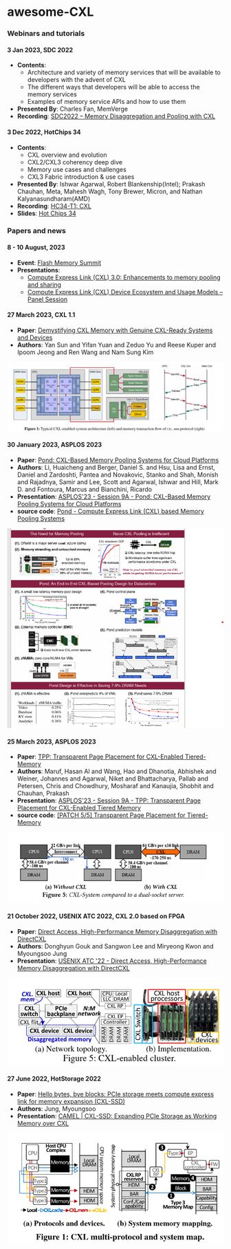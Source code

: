 # awesome-CXL

### Webinars and tutorials

#### 3 Jan 2023, **SDC 2022**

- **Contents**:
  - Architecture and variety of memory services that will be available to developers with the advent of CXL
  - The different ways that developers will be able to access the memory services
  - Examples of memory service APIs and how to use them
- **Presented By**: Charles Fan, MemVerge
- **Recording**: [SDC2022 – Memory Disaggregation and Pooling with CXL](https://youtu.be/guefZgKQPM8)

#### 3 Dec 2022, **HotChips 34**

- **Contents**:
  - CXL overview and evolution
  - CXL2/CXL3 coherency deep dive
  - Memory use cases and challenges
  - CXL3 Fabric introduction & use cases
- **Presented By**: Ishwar Agarwal, Robert Blankenship(Intel); Prakash Chauhan, Meta, Mahesh Wagh, Tony Brewer, Micron, and Nathan Kalyanasundharam(AMD)
- **Recording**: [HC34-T1: CXL](https://youtu.be/pHuHUeSmGGk)
- **Slides**: [Hot Chips 34](https://hc34.hotchips.org/)

### Papers and news

#### 8 - 10 August, 2023

- **Event**: [Flash Memory Summit](https://flashmemorysummit.com/)
- **Presentations**:
  - [Compute Express Link (CXL) 3.0: Enhancements to memory pooling and sharing​ ](https://www.flashmemorysummit.com/English/Conference/Program_at_a_Glance_Tue.html#SARC-101-1)
  - [Compute Express Link (CXL) Device Ecosystem and Usage Models – Panel Session](https://www.flashmemorysummit.com/English/Conference/Program_at_a_Glance_Thu.html#SARC-304-2)

#### 27 March 2023, **CXL 1.1**

- **Paper**: [Demystifying CXL Memory with Genuine CXL-Ready Systems and Devices](https://arxiv.org/pdf/2303.15375)
- **Authors**: Yan Sun and Yifan Yuan and Zeduo Yu and Reese Kuper and Ipoom Jeong and Ren Wang and Nam Sung Kim

![](images/demystify.png)

#### 30 January 2023, **ASPLOS 2023**

- **Paper**: [Pond: CXL-Based Memory Pooling Systems for Cloud Platforms](https://doi.org/10.1145/3575693.3578835)
- **Authors**: Li, Huaicheng and Berger, Daniel S. and Hsu, Lisa and Ernst, Daniel and Zardoshti, Pantea and Novakovic, Stanko and Shah, Monish and Rajadnya, Samir and Lee, Scott and Agarwal, Ishwar and Hill, Mark D. and Fontoura, Marcus and Bianchini, Ricardo
- **Presentation**: [ASPLOS'23 - Session 9A - Pond: CXL-Based Memory Pooling Systems for Cloud Platforms](https://www.youtube.com/watch?v=dJnvw5KJCCY)
- **source code**: [Pond - Compute Express Link (CXL) based Memory Pooling Systems](https://github.com/vtess/Pond)

![](images/pond.png)

#### 25 March 2023, **ASPLOS 2023**

- **Paper**: [TPP: Transparent Page Placement for CXL-Enabled Tiered-Memory](https://arxiv.org/pdf/2206.02878)
- **Authors**: Maruf, Hasan Al and Wang, Hao and Dhanotia, Abhishek and Weiner, Johannes and Agarwal, Niket and Bhattacharya, Pallab and Petersen, Chris and Chowdhury, Mosharaf and Kanaujia, Shobhit and Chauhan, Prakash
- **Presentation**: [ASPLOS'23 - Session 9A - TPP: Transparent Page Placement for CXL-Enabled Tiered Memory](https://www.youtube.com/watch?v=dynwKQ01-ho)
- **source code**: [[PATCH 5/5] Transparent Page Placement for Tiered-Memory](https://lwn.net/ml/linux-kernel/cover.1637778851.git.hasanalmaruf@fb.com/)

![](images/tpp.png)

#### 21 October 2022, **USENIX ATC 2022**, **CXL 2.0 based on FPGA**

- **Paper**: [Direct Access, High-Performance Memory Disaggregation with DirectCXL](https://www.usenix.org/system/files/atc22-gouk.pdf)
- **Authors**: Donghyun Gouk and Sangwon Lee and Miryeong Kwon and Myoungsoo Jung
- **Presentation**: [USENIX ATC '22 - Direct Access, High-Performance Memory Disaggregation with DirectCXL
](https://www.youtube.com/watch?v=I7wF-TCHGEI)

![](images/directcxl.png)

#### 27 June 2022, **HotStorage 2022**

- **Paper**: [Hello bytes, bye blocks: PCIe storage meets compute express link for memory expansion (CXL-SSD)](https://www.hotstorage.org/2022/camera-ready/hotstorage22-31/pdf/hotstorage22-31.pdf)
- **Authors**: Jung, Myoungsoo
- **Presentation**: [CAMEL | CXL-SSD: Expanding PCIe Storage as Working Memory over CXL](https://www.youtube.com/watch?v=m4L3_WvBTnA)

![](images/hello_bytes.png)